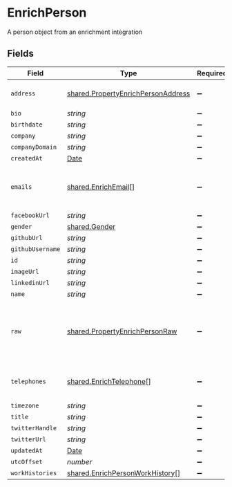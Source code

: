 # EnrichPerson

A person object from an enrichment integration


## Fields

| Field                                                                                           | Type                                                                                            | Required                                                                                        | Description                                                                                     |
| ----------------------------------------------------------------------------------------------- | ----------------------------------------------------------------------------------------------- | ----------------------------------------------------------------------------------------------- | ----------------------------------------------------------------------------------------------- |
| `address`                                                                                       | [shared.PropertyEnrichPersonAddress](../../../sdk/models/shared/propertyenrichpersonaddress.md) | :heavy_minus_sign:                                                                              | The address of the person                                                                       |
| `bio`                                                                                           | *string*                                                                                        | :heavy_minus_sign:                                                                              | N/A                                                                                             |
| `birthdate`                                                                                     | *string*                                                                                        | :heavy_minus_sign:                                                                              | N/A                                                                                             |
| `company`                                                                                       | *string*                                                                                        | :heavy_minus_sign:                                                                              | N/A                                                                                             |
| `companyDomain`                                                                                 | *string*                                                                                        | :heavy_minus_sign:                                                                              | N/A                                                                                             |
| `createdAt`                                                                                     | [Date](https://developer.mozilla.org/en-US/docs/Web/JavaScript/Reference/Global_Objects/Date)   | :heavy_minus_sign:                                                                              | N/A                                                                                             |
| `emails`                                                                                        | [shared.EnrichEmail](../../../sdk/models/shared/enrichemail.md)[]                               | :heavy_minus_sign:                                                                              | An array of email addresses for this person                                                     |
| `facebookUrl`                                                                                   | *string*                                                                                        | :heavy_minus_sign:                                                                              | N/A                                                                                             |
| `gender`                                                                                        | [shared.Gender](../../../sdk/models/shared/gender.md)                                           | :heavy_minus_sign:                                                                              | N/A                                                                                             |
| `githubUrl`                                                                                     | *string*                                                                                        | :heavy_minus_sign:                                                                              | N/A                                                                                             |
| `githubUsername`                                                                                | *string*                                                                                        | :heavy_minus_sign:                                                                              | N/A                                                                                             |
| `id`                                                                                            | *string*                                                                                        | :heavy_minus_sign:                                                                              | N/A                                                                                             |
| `imageUrl`                                                                                      | *string*                                                                                        | :heavy_minus_sign:                                                                              | N/A                                                                                             |
| `linkedinUrl`                                                                                   | *string*                                                                                        | :heavy_minus_sign:                                                                              | N/A                                                                                             |
| `name`                                                                                          | *string*                                                                                        | :heavy_minus_sign:                                                                              | N/A                                                                                             |
| `raw`                                                                                           | [shared.PropertyEnrichPersonRaw](../../../sdk/models/shared/propertyenrichpersonraw.md)         | :heavy_minus_sign:                                                                              | The raw data returned by the integration for this person                                        |
| `telephones`                                                                                    | [shared.EnrichTelephone](../../../sdk/models/shared/enrichtelephone.md)[]                       | :heavy_minus_sign:                                                                              | An array of telephones for this person                                                          |
| `timezone`                                                                                      | *string*                                                                                        | :heavy_minus_sign:                                                                              | N/A                                                                                             |
| `title`                                                                                         | *string*                                                                                        | :heavy_minus_sign:                                                                              | N/A                                                                                             |
| `twitterHandle`                                                                                 | *string*                                                                                        | :heavy_minus_sign:                                                                              | N/A                                                                                             |
| `twitterUrl`                                                                                    | *string*                                                                                        | :heavy_minus_sign:                                                                              | N/A                                                                                             |
| `updatedAt`                                                                                     | [Date](https://developer.mozilla.org/en-US/docs/Web/JavaScript/Reference/Global_Objects/Date)   | :heavy_minus_sign:                                                                              | N/A                                                                                             |
| `utcOffset`                                                                                     | *number*                                                                                        | :heavy_minus_sign:                                                                              | N/A                                                                                             |
| `workHistories`                                                                                 | [shared.EnrichPersonWorkHistory](../../../sdk/models/shared/enrichpersonworkhistory.md)[]       | :heavy_minus_sign:                                                                              | N/A                                                                                             |
